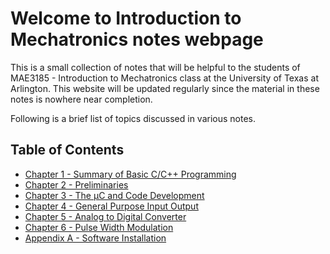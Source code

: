 # Welcome to Introduction to Mechatronics notes webpage

This is a small collection of notes that will be helpful to the students of MAE3185 - Introduction to Mechatronics class at the University of Texas at Arlington. This website will be updated regularly since the material in these notes is nowhere near completion.

Following is a brief list of topics discussed in various notes.

## Table of Contents
- [Chapter 1 - Summary of Basic C/C++ Programming](./chap01/summaryOfBasicCCppProgramming.md)
- [Chapter 2 - Preliminaries](./chap02/preliminaries.md)
- [Chapter 3 - The &mu;C and Code Development](./chap03/theMicrocontrollerAndCodeDevelopment.md)
- [Chapter 4 - General Purpose Input Output](./chap04/gpio.md)
- [Chapter 5 - Analog to Digital Converter](./chap05/adc.md)
- [Chapter 6 - Pulse Width Modulation](./chap06/pwm.md)
- [Appendix A - Software Installation](./appnA/softwareInstallation.md)
